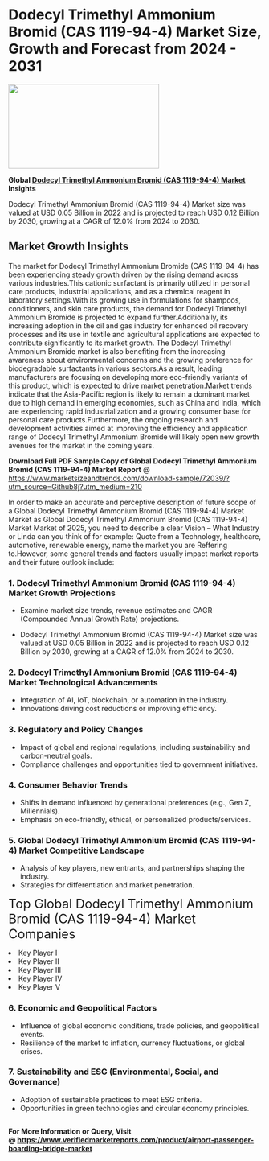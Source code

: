 <H1>Dodecyl Trimethyl Ammonium Bromid (CAS 1119-94-4) Market Size, Growth and Forecast from 2024 - 2031</H1><img class="aligncenter size-medium wp-image-584254" src="https://thirdeyenews.in/wp-content/uploads/2024/09/Global-Market-Research-300x168.jpeg" alt="" width="300" height="168" /><p><strong>Global&nbsp;<a href="https://www.marketsizeandtrends.com/download-sample/72039/?utm_source=Github8j?utm_medium=210">Dodecyl Trimethyl Ammonium Bromid (CAS 1119-94-4) Market</a> Insights</strong></p><p>Dodecyl Trimethyl Ammonium Bromid (CAS 1119-94-4) Market size was valued at USD 0.05 Billion in 2022 and is projected to reach USD 0.12 Billion by 2030, growing at a CAGR of 12.0% from 2024 to 2030.</p><p><h2>Market Growth Insights</h2> <p>The market for Dodecyl Trimethyl Ammonium Bromide (CAS 1119-94-4) has been experiencing steady growth driven by the rising demand across various industries.This cationic surfactant is primarily utilized in personal care products, industrial applications, and as a chemical reagent in laboratory settings.With its growing use in formulations for shampoos, conditioners, and skin care products, the demand for Dodecyl Trimethyl Ammonium Bromide is projected to expand further.Additionally, its increasing adoption in the oil and gas industry for enhanced oil recovery processes and its use in textile and agricultural applications are expected to contribute significantly to its market growth. The Dodecyl Trimethyl Ammonium Bromide market is also benefiting from the increasing awareness about environmental concerns and the growing preference for biodegradable surfactants in various sectors.As a result, leading manufacturers are focusing on developing more eco-friendly variants of this product, which is expected to drive market penetration.Market trends indicate that the Asia-Pacific region is likely to remain a dominant market due to high demand in emerging economies, such as China and India, which are experiencing rapid industrialization and a growing consumer base for personal care products.Furthermore, the ongoing research and development activities aimed at improving the efficiency and application range of Dodecyl Trimethyl Ammonium Bromide will likely open new growth avenues for the market in the coming years.</p><p><span class=""><strong>Download Full PDF Sample Copy of Global Dodecyl Trimethyl Ammonium Bromid (CAS 1119-94-4) Market Report</strong> @ <a href="https://www.marketsizeandtrends.com/download-sample/72039/?utm_source=Github8j?utm_medium=210" target="_blank">https://www.marketsizeandtrends.com/download-sample/72039/?utm_source=Github8j?utm_medium=210</a></span></p><p>In order to make an accurate and perceptive description of future scope of a Global&nbsp;Dodecyl Trimethyl Ammonium Bromid (CAS 1119-94-4) Market Market as Global&nbsp;Dodecyl Trimethyl Ammonium Bromid (CAS 1119-94-4) Market Market of 2025, you need to describe a clear Vision &ndash; What Industry or Linda can you think of for example: Quote from a Technology, healthcare, automotive, renewable energy, name the market you are Reffering to.However, some general trends and factors usually impact market reports and their future outlook include:</p><h3>1.&nbsp;<strong>Dodecyl Trimethyl Ammonium Bromid (CAS 1119-94-4) Market Growth Projections</strong></h3><ul><li>Examine market size trends, revenue estimates and CAGR (Compounded Annual Growth Rate) projections.</li><li><p>Dodecyl Trimethyl Ammonium Bromid (CAS 1119-94-4) Market size was valued at USD 0.05 Billion in 2022 and is projected to reach USD 0.12 Billion by 2030, growing at a CAGR of 12.0% from 2024 to 2030.</p></li></ul><h3>2.&nbsp;<strong>Dodecyl Trimethyl Ammonium Bromid (CAS 1119-94-4) Market Technological Advancements</strong></h3><ul><li>Integration of AI, IoT, blockchain, or automation in the industry.</li><li>Innovations driving cost reductions or improving efficiency.</li></ul><h3>3.&nbsp;<strong>Regulatory and Policy Changes</strong></h3><ul><li>Impact of global and regional regulations, including sustainability and carbon-neutral goals.</li><li>Compliance challenges and opportunities tied to government initiatives.</li></ul><h3>4.&nbsp;<strong>Consumer Behavior Trends</strong></h3><ul><li>Shifts in demand influenced by generational preferences (e.g., Gen Z, Millennials).</li><li>Emphasis on eco-friendly, ethical, or personalized products/services.</li></ul><h3>5.&nbsp;<strong>Global Dodecyl Trimethyl Ammonium Bromid (CAS 1119-94-4) Market Competitive Landscape</strong></h3><ul><li>Analysis of key players, new entrants, and partnerships shaping the industry.</li><li>Strategies for differentiation and market penetration.</li></ul><p data-pm-slice="1 1 []"><span style="color: inherit; font-family: inherit; font-size: 25px;">Top Global Dodecyl Trimethyl Ammonium Bromid (CAS 1119-94-4) Market Companies</span></p><div class="" data-test-id=""><p><li>Key Player I</li><li> Key Player II</li><li> Key Player III</li><li> Key Player IV</li><li> Key Player V</li></p></div><h3>6.&nbsp;<strong>Economic and Geopolitical Factors</strong></h3><ul><li>Influence of global economic conditions, trade policies, and geopolitical events.</li><li>Resilience of the market to inflation, currency fluctuations, or global crises.</li></ul><h3>7.&nbsp;<strong>Sustainability and ESG (Environmental, Social, and Governance)</strong></h3><ul><li>Adoption of sustainable practices to meet ESG criteria.</li><li>Opportunities in green technologies and circular economy principles.</li></ul><h2><strong style="font-size: 14px;">For More Information or Query, Visit @&nbsp;</strong><a style="background-color: #ffffff; font-size: 14px;" href="https://www.marketsizeandtrends.com/report/dodecyl-trimethyl-ammonium-bromid-cas-1119-94-4-market/" target="_blank">https://www.verifiedmarketreports.com/product/airport-passenger-boarding-bridge-market</a></h2>